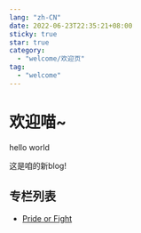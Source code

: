 ```yaml
---
lang: "zh-CN"
date: 2022-06-23T22:35:21+08:00
sticky: true
star: true
category:
  - "welcome/欢迎页"
tag:
  - "welcome"
---
```


# 欢迎喵~

hello world

这是咱的新blog!

## 专栏列表

 - [Pride or Fight](../../pride-or-fight.html)
